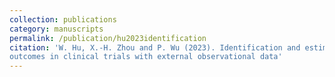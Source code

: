 ```yaml
---
collection: publications
category: manuscripts
permalink: /publication/hu2023identification
citation: 'W. Hu, X.‑H. Zhou and P. Wu (2023). Identification and estimation of treatment effects on long‑term
outcomes in clinical trials with external observational data'
---
```


<!-- 
title: "Paper Title Number 2"
excerpt: 'This paper is about the number 2. The number 3 is left for future work.'
date: 2010-10-01
venue: 'Journal 1'
slidesurl: 'http://academicpages.github.io/files/slides2.pdf'
paperurl: 'http://academicpages.github.io/files/paper2.pdf' 
-->
